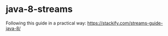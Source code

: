 # java-8-streams
Following this guide in a practical way: https://stackify.com/streams-guide-java-8/
